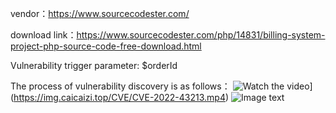 vendor：https://www.sourcecodester.com/

download link：https://www.sourcecodester.com/php/14831/billing-system-project-php-source-code-free-download.html

Vulnerability trigger parameter: $orderId

The process of vulnerability discovery is as follows：
![Watch the video](https://img.caicaizi.top/CVE/1667283819252.jpg)](https://img.caicaizi.top/CVE/CVE-2022-43213.mp4)
![Image text](https://img.caicaizi.top/CVE/1667275036474.jpg)
